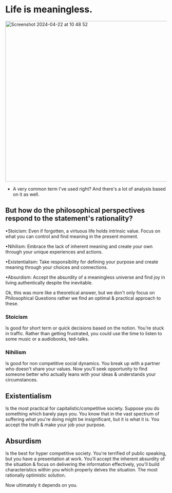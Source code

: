 # Life is meaningless. 

<img width="1385" height="500" alt="Screenshot 2024-04-22 at 10 48 52" src="https://github.com/gopal-blog/gopal-blog.github.io/assets/45264570/bbd62d41-9637-4954-acd9-30462df95920">


- A very common term I've used right? And there's a lot of analysis based on it as well. 


## But how do the philosophical perspectives respond to the statement's rationality?

•Stoicism: Even if forgotten, a virtuous life holds intrinsic value. Focus on what you can control and find meaning in the present moment.


•Nihilism: Embrace the lack of inherent meaning and create your own through your unique experiences and actions.


•Existentialism: Take responsibility for defining your purpose and create meaning through your choices and connections.


•Absurdism: Accept the absurdity of a meaningless universe and find joy in living authentically despite the inevitable.



Ok, this was more like a theoretical answer, but we don't only focus on Philosophical Questions rather we find an optimal & practical approach to these.

### Stoicism 
  Is good for short term or quick decisions based on the notion. 
  You're stuck in traffic. 
  Rather than getting frustrated, you could use the time to listen to some music or a audiobooks, ted-talks.

### Nihilism 
  Is good for non competitive social dynamics. 
  You break up with a partner who doesn't share your values. 
  Now you'll seek opportunity to find someone better who actually leans with your ideas & understands your circumstances.

## Existentialism 
  Is the most practical for capitalistic/competitive society. 
  Suppose you do something which barely pays you. 
  You know that in the vast spectrum of suffering what you're doing might be insignificant, but it is what it is. 
  You accept the truth & make your job your purpose.

## Absurdism 
  Is the best for hyper competitive society. 
  You're terrified of public speaking, but you have a presentation at work. 
  You'll accept the inherent absurdity of the situation & focus on delivering the information effectively, you'll build characteristics within you which properly delves the situation. 
  The most rationally optimistic solution.

Now ultimately it depends on you. 
